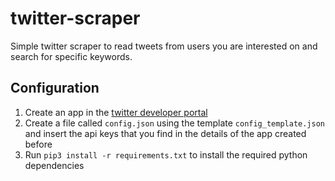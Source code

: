 # twitter-scraper

Simple twitter scraper to read tweets from users you are interested on and search for specific keywords.

## Configuration
1. Create an app in the [twitter developer portal](https://developer.twitter.com/en/apps)
2. Create a file called `config.json` using the template `config_template.json` and insert the api keys that you find in the details of the app created before
3. Run `pip3 install -r requirements.txt` to install the required python dependencies